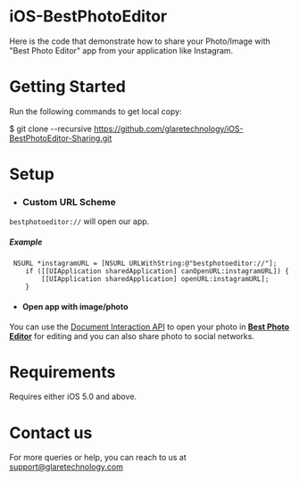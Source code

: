 iOS-BestPhotoEditor
===================

Here is the code that demonstrate how to share your Photo/Image with "Best Photo Editor" app from your application like Instagram.


Getting Started 
===================

Run the following commands to get local copy:

$ git clone --recursive https://github.com/glaretechnology/iOS-BestPhotoEditor-Sharing.git


Setup 
===================

- ### Custom URL Scheme

 `bestphotoeditor://` will open our app.


##### Example

```
 NSURL *instagramURL = [NSURL URLWithString:@"bestphotoeditor://"];
    if ([[UIApplication sharedApplication] canOpenURL:instagramURL]) {
        [[UIApplication sharedApplication] openURL:instagramURL];
    }
```

- #### Open app with image/photo

You can use the [Document Interaction API](https://developer.apple.com/library/ios/documentation/UIKit/Reference/UIDocumentInteractionController_class/Reference/Reference.html) to open your photo in <b>[Best Photo Editor](https://itunes.apple.com/us/app/best-photo-editor-photoshop/id582695799?mt=8)</b> for editing and you can also share photo to social networks.



Requirements 
===================

Requires either iOS 5.0 and above.


Contact us 
===================

For more queries or help, you can reach to us at support@glaretechnology.com